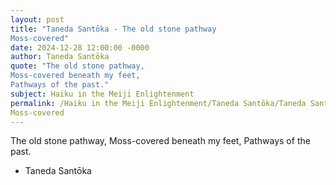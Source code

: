 ```yaml
---
layout: post
title: "Taneda Santōka - The old stone pathway
Moss-covered"
date: 2024-12-28 12:00:00 -0000
author: Taneda Santōka
quote: "The old stone pathway,
Moss-covered beneath my feet,
Pathways of the past."
subject: Haiku in the Meiji Enlightenment
permalink: /Haiku in the Meiji Enlightenment/Taneda Santōka/Taneda Santōka - The old stone pathway
Moss-covered
---
```


The old stone pathway,
Moss-covered beneath my feet,
Pathways of the past.

- Taneda Santōka
